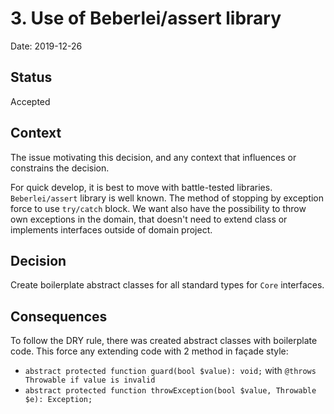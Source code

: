 # 3. Use of Beberlei/assert library

Date: 2019-12-26

## Status

Accepted

## Context

The issue motivating this decision, and any context that influences or constrains the decision.

For quick develop, it is best to move with battle-tested libraries. `Beberlei/assert` library is well known. The method of stopping by exception force to use `try/catch` block. We want also have the possibility to throw own exceptions in the domain, that doesn't need to extend class or implements interfaces outside of domain project.

## Decision

Create boilerplate abstract classes for all standard types for `Core` interfaces.

## Consequences

To follow the DRY rule, there was created abstract classes with boilerplate code. This force any extending code with 2 method in façade style:
* `abstract protected function guard(bool $value): void;` with `@throws Throwable if value is invalid`
* `abstract protected function throwException(bool $value, Throwable $e): Exception;`
